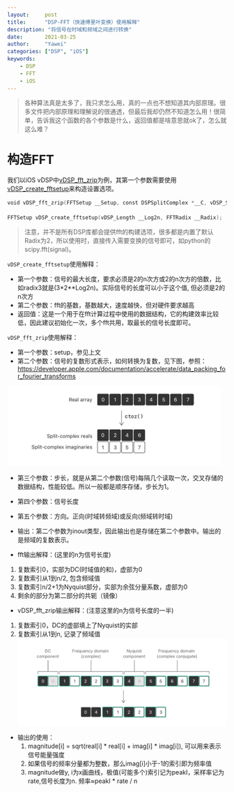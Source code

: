 ```yaml
---
layout:		post
title:		"DSP-FFT（快速傅里叶变换）使用解释"
description: "将信号在时域和频域之间进行转换"
date:		2021-03-25
author:		"Yawei"
categories: ["DSP", "iOS"]
keywords:
    - DSP
    - FFT
    - iOS
---
```


> 各种算法真是太多了，我只求怎么用，真的一点也不想知道其内部原理。很多文件把内部原理和理解说的很通透，但最后我却仍然不知道怎么用！很简单，告诉我这个函数的各个参数是什么，返回值都是啥意思就ok了，怎么就这么难？

# 构造FFT

我们以iOS vDSP中[vDSP_fft_zrip](https://developer.apple.com/documentation/kernel/1579997-vdsp_fft_zrip?language=occ)为例，其第一个参数需要使用[vDSP_create_fftsetup](https://developer.apple.com/documentation/kernel/1580009-vdsp_create_fftsetup?language=occ)来构造设置选项。

```swift
void vDSP_fft_zrip(FFTSetup __Setup, const DSPSplitComplex *__C, vDSP_Stride __IC, vDSP_Length __Log2N, FFTDirection __Direction);

FFTSetup vDSP_create_fftsetup(vDSP_Length __Log2n, FFTRadix __Radix);
```

> 注意，并不是所有DSP库都会提供fft的构建选项，很多都是内置了默认Radix为2，所以使用时，直接传入需要变换的信号即可，如python的scipy.fft(signal)。

`vDSP_create_fftsetup`使用解释：
* 第一个参数：信号的最大长度，要求必须是2的n次方或2的n次方的倍数，比如radix3就是(3*2**Log2n)。实际信号的长度可以小于这个值, 但必须是2的n次方
* 第二个参数：fft的基数，基数越大，速度越快，但对硬件要求越高
* 返回值：这是一个用于在fft计算过程中使用的数据结构，它的构建效率比较低，因此建议初始化一次，多个fft共用，取最长的信号长度即可。

`vDSP_fft_zrip`使用解释：
* 第一个参数：setup，参见上文
* 第二个参数：信号的复数形式表示，如何转换为复数，见下图，参照：https://developer.apple.com/documentation/accelerate/data_packing_for_fourier_transforms

![图1](/img/post/2021-03-25/complex.png)

* 第三个参数：步长，就是从第二个参数(信号)每隔几个读取一次，交叉存储的数据结构，性能较低。所以一般都是顺序存储，步长为1。
* 第四个参数：信号长度
* 第五个参数：方向。正向(时域转频域)或反向(频域转时域)
* 输出：第二个参数为inout类型，因此输出也是存储在第二个参数中。输出的是频域的复数表示。
  
* fft输出解释：(这里的n为信号长度)
1. 复数索引0，实部为DC(时域值的和)，虚部为0
2. 复数索引从1到n/2, 包含频域值
3. 复数索引n/2+1为Nyquist部分，实部为余弦分量系数，虚部为0
4. 剩余的部分为第二部分的共轭（镜像）

* vDSP_fft_zrip输出解释：(注意这里的n为信号长度的一半)
1. 复数索引0，DC的虚部填上了Nyquist的实部
2. 复数索引从1到n, 记录了频域值
![图2](/img/post/2021-03-25/output.png)
* 输出的使用：
  1. magnitude[i] = sqrt(real[i] * real[i] + imag[i] * imag[i]), 可以用来表示信号能量强度
  2. 如果信号的频率分量都为整数，那么imag[i]小于-1的索引即为频率值
  3. magnitude做y, i为x画曲线，极值(可能多个)索引记为peakI，采样率记为rate,信号长度为n. 频率≈peakI * rate / n